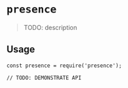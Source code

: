 # `presence`

> TODO: description

## Usage

```
const presence = require('presence');

// TODO: DEMONSTRATE API
```
